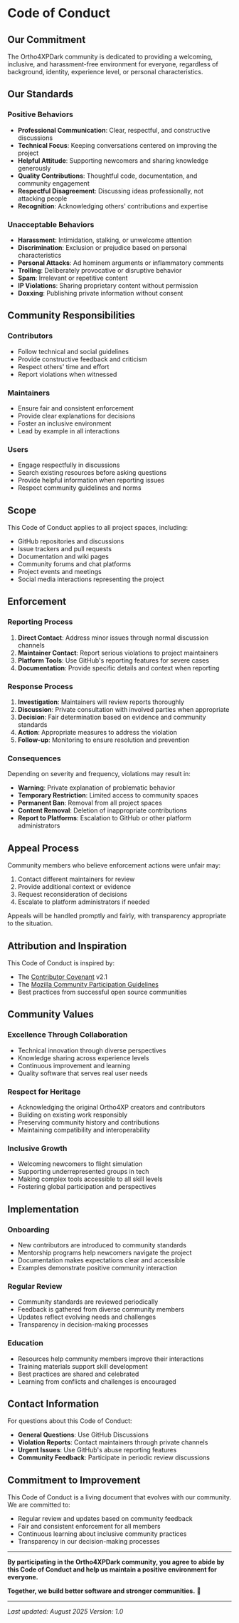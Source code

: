 # Code of Conduct

## Our Commitment

The Ortho4XPDark community is dedicated to providing a welcoming, inclusive, and harassment-free environment for everyone, regardless of background, identity, experience level, or personal characteristics.

## Our Standards

### **Positive Behaviors**
- **Professional Communication**: Clear, respectful, and constructive discussions
- **Technical Focus**: Keeping conversations centered on improving the project
- **Helpful Attitude**: Supporting newcomers and sharing knowledge generously
- **Quality Contributions**: Thoughtful code, documentation, and community engagement
- **Respectful Disagreement**: Discussing ideas professionally, not attacking people
- **Recognition**: Acknowledging others' contributions and expertise

### **Unacceptable Behaviors**
- **Harassment**: Intimidation, stalking, or unwelcome attention
- **Discrimination**: Exclusion or prejudice based on personal characteristics
- **Personal Attacks**: Ad hominem arguments or inflammatory comments
- **Trolling**: Deliberately provocative or disruptive behavior
- **Spam**: Irrelevant or repetitive content
- **IP Violations**: Sharing proprietary content without permission
- **Doxxing**: Publishing private information without consent

## Community Responsibilities

### **Contributors**
- Follow technical and social guidelines
- Provide constructive feedback and criticism
- Respect others' time and effort
- Report violations when witnessed

### **Maintainers**
- Ensure fair and consistent enforcement
- Provide clear explanations for decisions
- Foster an inclusive environment
- Lead by example in all interactions

### **Users**
- Engage respectfully in discussions
- Search existing resources before asking questions
- Provide helpful information when reporting issues
- Respect community guidelines and norms

## Scope

This Code of Conduct applies to all project spaces, including:
- GitHub repositories and discussions
- Issue trackers and pull requests
- Documentation and wiki pages
- Community forums and chat platforms
- Project events and meetings
- Social media interactions representing the project

## Enforcement

### **Reporting Process**
1. **Direct Contact**: Address minor issues through normal discussion channels
2. **Maintainer Contact**: Report serious violations to project maintainers
3. **Platform Tools**: Use GitHub's reporting features for severe cases
4. **Documentation**: Provide specific details and context when reporting

### **Response Process**
1. **Investigation**: Maintainers will review reports thoroughly
2. **Discussion**: Private consultation with involved parties when appropriate
3. **Decision**: Fair determination based on evidence and community standards
4. **Action**: Appropriate measures to address the violation
5. **Follow-up**: Monitoring to ensure resolution and prevention

### **Consequences**
Depending on severity and frequency, violations may result in:

- **Warning**: Private explanation of problematic behavior
- **Temporary Restriction**: Limited access to community spaces
- **Permanent Ban**: Removal from all project spaces
- **Content Removal**: Deletion of inappropriate contributions
- **Report to Platforms**: Escalation to GitHub or other platform administrators

## Appeal Process

Community members who believe enforcement actions were unfair may:
1. Contact different maintainers for review
2. Provide additional context or evidence
3. Request reconsideration of decisions
4. Escalate to platform administrators if needed

Appeals will be handled promptly and fairly, with transparency appropriate to the situation.

## Attribution and Inspiration

This Code of Conduct is inspired by:
- The [Contributor Covenant](https://www.contributor-covenant.org/) v2.1
- The [Mozilla Community Participation Guidelines](https://www.mozilla.org/en-US/about/governance/policies/participation/)
- Best practices from successful open source communities

## Community Values

### **Excellence Through Collaboration**
- Technical innovation through diverse perspectives
- Knowledge sharing across experience levels  
- Continuous improvement and learning
- Quality software that serves real user needs

### **Respect for Heritage**
- Acknowledging the original Ortho4XP creators and contributors
- Building on existing work responsibly
- Preserving community history and contributions
- Maintaining compatibility and interoperability

### **Inclusive Growth**
- Welcoming newcomers to flight simulation
- Supporting underrepresented groups in tech
- Making complex tools accessible to all skill levels
- Fostering global participation and perspectives

## Implementation

### **Onboarding**
- New contributors are introduced to community standards
- Mentorship programs help newcomers navigate the project
- Documentation makes expectations clear and accessible
- Examples demonstrate positive community interaction

### **Regular Review**
- Community standards are reviewed periodically
- Feedback is gathered from diverse community members
- Updates reflect evolving needs and challenges
- Transparency in decision-making processes

### **Education**
- Resources help community members improve their interactions
- Training materials support skill development
- Best practices are shared and celebrated
- Learning from conflicts and challenges is encouraged

## Contact Information

For questions about this Code of Conduct:
- **General Questions**: Use GitHub Discussions
- **Violation Reports**: Contact maintainers through private channels
- **Urgent Issues**: Use GitHub's abuse reporting features
- **Community Feedback**: Participate in periodic review discussions

## Commitment to Improvement

This Code of Conduct is a living document that evolves with our community. We are committed to:
- Regular review and updates based on community feedback
- Fair and consistent enforcement for all members
- Continuous learning about inclusive community practices
- Transparency in our decision-making processes

---

**By participating in the Ortho4XPDark community, you agree to abide by this Code of Conduct and help us maintain a positive environment for everyone.**

**Together, we build better software and stronger communities.** 🤝

---

*Last updated: August 2025*
*Version: 1.0*
